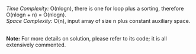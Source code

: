 
_Time Complexity:_ O(nlogn), there is one for loop plus a sorting, therefore O(nlogn + n) = O(nlogn).<br />
_Space Complexity:_ O(n), input array of size n plus constant auxiliary space.<br /><br />

**Note:** For more details on solution, please refer to its code; it is all extensively commented.